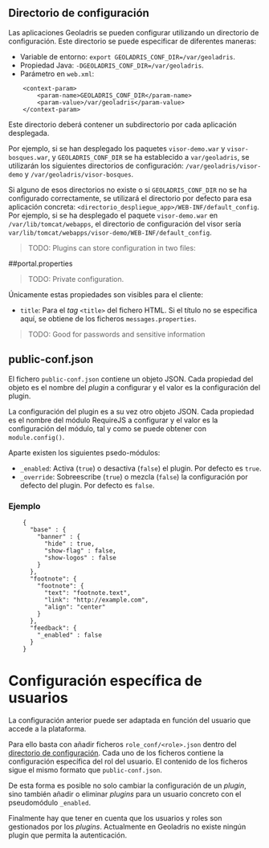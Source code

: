 ## Directorio de configuración

Las aplicaciones Geoladris se pueden configurar utilizando un directorio de configuración. Este directorio se puede especificar de diferentes maneras:

* Variable de entorno: `export GEOLADRIS_CONF_DIR=/var/geoladris`.
* Propiedad Java: `-DGEOLADRIS_CONF_DIR=/var/geoladris`.
* Parámetro en `web.xml`:

```
	<context-param>
		<param-name>GEOLADRIS_CONF_DIR</param-name>
		<param-value>/var/geoladris</param-value>
	</context-param>
```

Este directorio deberá contener un subdirectorio por cada aplicación desplegada.

Por ejemplo, si se han desplegado los paquetes `visor-demo.war` y `visor-bosques.war`, y `GEOLADRIS_CONF_DIR` se ha establecido a `var/geoladris`, se utilizarán los siguientes directorios de configuración: `/var/geoladris/visor-demo` y `/var/geoladris/visor-bosques`.

Si alguno de esos directorios no existe o si `GEOLADRIS_CONF_DIR` no se ha configurado correctamente, se utilizará el directorio por defecto para esa aplicación concreta: `<directorio_despliegue_app>/WEB-INF/default_config`. Por ejemplo, si se ha desplegado el paquete `visor-demo.war` en `/var/lib/tomcat/webapps`, el directorio de configuración del visor sería `var/lib/tomcat/webapps/visor-demo/WEB-INF/default_config`.

> TODO: Plugins can store configuration in two files:

##portal.properties

> TODO: Private configuration.

Únicamente estas propiedades son visibles para el cliente:

* `title`: Para el _tag_ `<title>` del fichero HTML. Si el título no se especifica aquí, se obtiene de los ficheros `messages.properties`.

> TODO: Good for passwords and sensitive information

## public-conf.json

El fichero `public-conf.json` contiene un objeto JSON. Cada propiedad del objeto es el nombre del _plugin_ a configurar y el valor es la configuración del plugin.

La configuración del plugin es a su vez otro objeto JSON. Cada propiedad es el nombre del módulo RequireJS a configurar y el valor es la configuración del módulo, tal y como se puede obtener con ``module.config()``.

Aparte existen los siguientes psedo-módulos:

* `_enabled`: Activa (`true`) o desactiva (`false`) el plugin. Por defecto es `true`.
* `_override`: Sobreescribe (`true`) o mezcla (`false`) la configuración por defecto del plugin. Por defecto es `false`.

### Ejemplo

```
    {
      "base" : {
        "banner" : {
          "hide" : true,
          "show-flag" : false,
          "show-logos" : false
        }
      },
      "footnote": {
        "footnote": {
          "text": "footnote.text",
          "link": "http://example.com",
          "align": "center"
        }
      },
      "feedback": {
        "_enabled" : false
      }
    }
```

# Configuración específica de usuarios

La configuración anterior puede ser adaptada en función del usuario que accede a la plataforma.

Para ello basta con añadir ficheros `role_conf/<role>.json` dentro del [directorio de configuración](conf_dir.md). Cada uno de los ficheros contiene la configuración específica del rol del usuario. El contenido de los ficheros sigue el mismo formato que `public-conf.json`.

De esta forma es posible no solo cambiar la configuración de un _plugin_, sino también añadir o eliminar _plugins_ para un usuario concreto con el pseudomódulo `_enabled`.

Finalmente hay que tener en cuenta que los usuarios y roles son gestionados por los _plugins_. Actualmente en Geoladris no existe ningún plugin que permita la autenticación.

